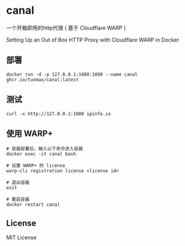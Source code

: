 # canal

一个开箱即用的http代理 ( 基于 Cloudflare WARP )

Setting Up an Out of Box HTTP Proxy with Cloudflare WARP in Docker


## 部署

```
docker run -d -p 127.0.0.1:1080:1080 --name canal ghcr.io/tunmax/canal:latest
```

## 测试

```
curl -x http://127.0.0.1:1080 ipinfo.io
```

## 使用 WARP+

```
# 容器部署后，输入以下命令进入容器
docker exec -it canal bash

# 设置 WARP+ 的 license
warp-cli registration license <license id>

# 退出容器
exit

# 重启容器
docker restart canal
```

## License

MIT License

